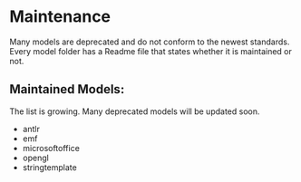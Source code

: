 # Maintenance

Many models are deprecated and do not conform to the newest standards. Every model folder has a Readme file that states whether it is maintained or not.

## Maintained Models:

The list is growing. Many deprecated models will be updated soon.

* antlr
* emf
* microsoftoffice
* opengl
* stringtemplate
